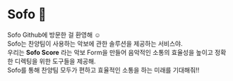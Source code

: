 # Sofo 🎹

Sofo Github에 방문한 걸 환영해 ☺️ \
Sofo는 찬양팀이 사용하는 악보에 관한 솔루션을 제공하는 서비스야. \
우리는 **Sofo Score** 라는 악보 Form을 만들어 음악적인 소통의 효율성을 높이고 정확한 디렉팅을 위한 도구들을 제공해. \
Sofo를 통해 찬양팀 모두가 편하고 효율적인 소통을 하는 미래를 기대해줘!!